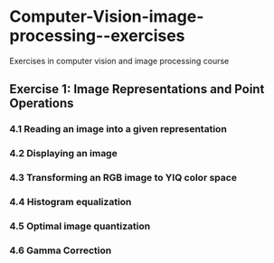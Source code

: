 # Computer-Vision-image-processing--exercises
Exercises in computer vision and image processing course
## Exercise 1: Image Representations and Point Operations
### 4.1 Reading an image into a given representation
### 4.2 Displaying an image
### 4.3 Transforming an RGB image to YIQ color space
### 4.4 Histogram equalization
### 4.5 Optimal image quantization
### 4.6 Gamma Correction
